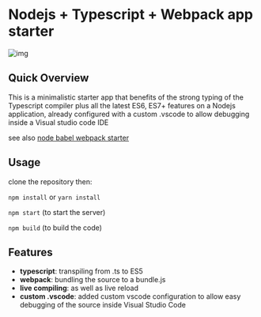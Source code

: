 # Nodejs + Typescript + Webpack app starter

![img](https://im3.ezgif.com/tmp/ezgif-3-7ec7878afa.gif)


## Quick Overview

This is a minimalistic starter app that benefits of the strong typing of the Typescript compiler plus all the latest ES6, ES7+ features
on a Nodejs application, already configured with a custom .vscode to allow debugging inside a Visual studio code IDE

see also [node babel webpack starter](https://github.com/kinotto/node-babel-webpack-starter)

## Usage

clone the repository then:

`npm install` or `yarn install`

`npm start` (to start the server)

`npm build` (to build the code)

## Features

- **typescript**: transpiling from .ts to ES5
- **webpack**: bundling the source to a bundle.js
- **live compiling**: as well as live reload 
- **custom .vscode**: added custom vscode configuration to allow easy debugging of the source inside Visual Studio Code




